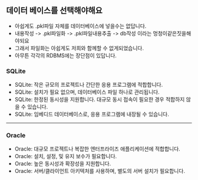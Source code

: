 
## 데이터 베이스를 선택해야해요
- 아쉽게도 .pkl파일 자체를 데이터베이스에 넣을수는 없답니다.
- 내용작성 -> .pkl파일화 -> .pkl파일내용추출 -> db작성 이라는 멍청이같은짓을해야되요
- 그래서 파일화는 아쉽게도 저희와 함께할 수 없게되었습니다.
- 아무튼 각각의 RDBMS에는 장단점이 있답니다.

### SQLite
- SQLite: 작은 규모의 프로젝트나 간단한 응용 프로그램에 적합합니다.
- SQLite: 설치가 필요 없으며, 데이터베이스 파일 하나로 관리됩니다.
- SQLite: 한정된 동시성을 지원합니다. 대규모 동시 접속이 필요한 경우 적합하지 않을 수 있습니다.
- SQLite: 임베디드 데이터베이스로, 응용 프로그램에 내장될 수 있습니다.

---

### Oracle
- Oracle: 대규모 프로젝트나 복잡한 엔터프라이즈 애플리케이션에 적합합니다.
- Oracle: 설치, 설정, 및 유지 보수가 필요합니다.
- Oracle: 높은 동시성과 확장성을 지원합니다.
- Oracle: 서버/클라이언트 아키텍처를 사용하며, 별도의 서버 설치가 필요합니다.
